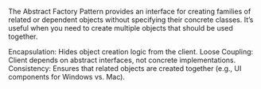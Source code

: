 The Abstract Factory Pattern provides an interface for creating families of related or dependent objects without specifying their concrete classes.
It’s useful when you need to create multiple objects that should be used together.

Encapsulation: Hides object creation logic from the client.
Loose Coupling: Client depends on abstract interfaces, not concrete implementations.
Consistency: Ensures that related objects are created together (e.g., UI components for Windows vs. Mac).